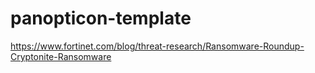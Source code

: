 # panopticon-template

https://www.fortinet.com/blog/threat-research/Ransomware-Roundup-Cryptonite-Ransomware
